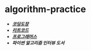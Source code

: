 <!-- @format -->

# algorithm-practice

- ***[코딩도장](https://codingdojang.com/)***
- ***[리트코드](https://leetcode.com/)***
- ***[프로그래머스](https://programmers.co.kr/)***
- ***파이썬 알고리즘 인터뷰 도서***

